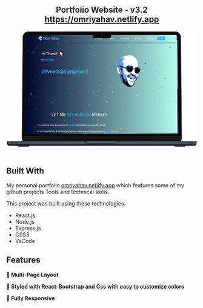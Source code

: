 <h2 align="center">
  Portfolio Website - v3.2<br/>
  <a href="https://omriyahav.netlify.app" target="_blank">https://omriyahav.netlify.app</a>
</h2>
<div align="center">
  <img alt="Demo" src="./Images/readme-img1.png" />
</div>

<br/>



## Built With

My personal portfolio <a href="https://omriyahav.netlify.app" target="_blank">omriyahav.netlify.app</a> which features some of my github projects Tools and technical skills.<br/>

This project was built using these technologies.
- React.js
- Node.js
- Express.js
- CSS3
- VsCode

## Features

**📖 Multi-Page Layout**

**🎨 Styled with React-Bootstrap and Css with easy to customize colors**

**📱 Fully Responsive** 




